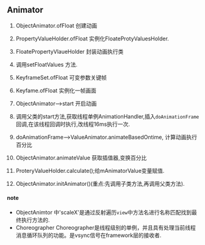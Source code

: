 ## Animator
1. ObjectAnimator.ofFloat 创建动画
2. PropertyValueHolder.ofFloat 实例化FloateProtyValuesHolder.
3. FloatePropertyVlaueHolder 封装动画执行类
4. 调用setFloatValues 方法.
5. KeyframeSet.ofFloat 可变参数关键帧
6. Keyfame.ofFloat 实例化一帧画面

7. ObjectAnimator-->start 开启动画
8. 调用父类的start方法,获取线程单例AnimationHandler,插入`doAnimationFrame`回调,在该线程回调时执行,改线程16ms执行一次.
9. doAnimationFrame-->ValueAnimator.animateBasedOntime, 计算动画执行百分比
10. ObjectAnimator.animateValue 获取插值器,变换百分比
11. ProteryValueHolder.calculate();给mAnimatorValue变量赋值.
12. ObjectAnimator.initAnimator()(重点:先调用子类方法,再调用父类方法).

#### note
* ObjectAnimtor 中'scaleX'是通过反射遍历`view`中方法名进行名称匹配找到最终执行方法的.
* Choreographer Choreographer是线程级别的单例，并且具有处理当前线程消息循环队列的功能。是vsync信号在framework层的接收者.
	